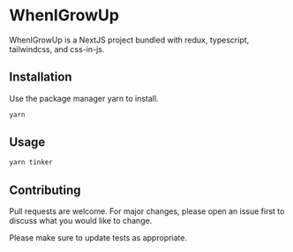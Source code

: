 # WhenIGrowUp

WhenIGrowUp is a NextJS project bundled with redux, typescript, tailwindcss, and css-in-js.

## Installation
Use the package manager yarn to install.

```bash
yarn
```

## Usage

```bash
yarn tinker
```

## Contributing
Pull requests are welcome. For major changes, please open an issue first to discuss what you would like to change.

Please make sure to update tests as appropriate.